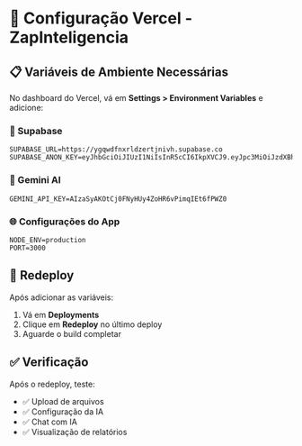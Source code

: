 # 🚀 Configuração Vercel - ZapInteligencia

## 📋 Variáveis de Ambiente Necessárias

No dashboard do Vercel, vá em **Settings > Environment Variables** e adicione:

### 🔑 Supabase
```
SUPABASE_URL=https://ygqwdfnxrldzertjnivh.supabase.co
SUPABASE_ANON_KEY=eyJhbGciOiJIUzI1NiIsInR5cCI6IkpXVCJ9.eyJpc3MiOiJzdXBhYmFzZSIsInJlZiI6InlncXdkZm54cmxkemVydGpuaXZoIiwicm9sZSI6ImFub24iLCJpYXQiOjE3NTU0NDI5NTYsImV4cCI6MjA3MTAxODk1Nn0.I6vkeTgujDkNQH2PIKNnicof0Za_XIkb0XJ9uS6boX0
```

### 🤖 Gemini AI
```
GEMINI_API_KEY=AIzaSyAKOtCj0FNyHUy4ZoHR6vPimqIEt6fPWZ0
```

### 🌐 Configurações do App
```
NODE_ENV=production
PORT=3000
```

## 🔄 Redeploy

Após adicionar as variáveis:
1. Vá em **Deployments**
2. Clique em **Redeploy** no último deploy
3. Aguarde o build completar

## ✅ Verificação

Após o redeploy, teste:
- ✅ Upload de arquivos
- ✅ Configuração da IA
- ✅ Chat com IA
- ✅ Visualização de relatórios
